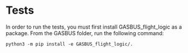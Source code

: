 # Tests

In order to run the tests, you must first install GASBUS_flight_logic as a package. From the GASBUS folder, run the following command:

    python3 -m pip install -e GASBUS_flight_logic/.
